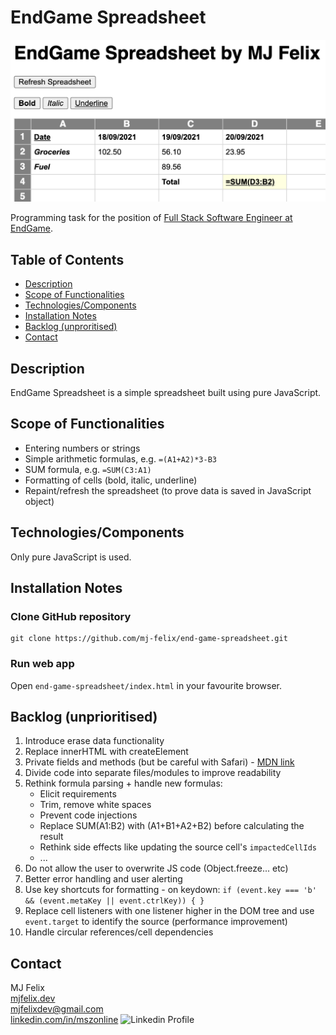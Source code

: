 # EndGame Spreadsheet

![Spreadsheet screenshot](img/screenshot.png)

Programming task for the position of [Full Stack Software Engineer at EndGame](https://www.end-game.com/career/full-stack-software-engineer).

## Table of Contents

  - [Description](#description)
  - [Scope of Functionalities](#scope-of-functionalities)
  - [Technologies/Components](#technologiescomponents)
  - [Installation Notes](#installation-notes)
  - [Backlog (unproritised)](#backlog-unprioritised)
  - [Contact](#contact)

## Description

EndGame Spreadsheet is a simple spreadsheet built using pure JavaScript.

## Scope of Functionalities

 - Entering numbers or strings
 - Simple arithmetic formulas, e.g. `=(A1+A2)*3-B3`
 - SUM formula, e.g. `=SUM(C3:A1)`
 - Formatting of cells (bold, italic, underline)
 - Repaint/refresh the spreadsheet (to prove data is saved in JavaScript object)


## Technologies/Components

Only pure JavaScript is used.

## Installation Notes

### Clone GitHub repository

```
git clone https://github.com/mj-felix/end-game-spreadsheet.git
```

### Run web app

Open `end-game-spreadsheet/index.html` in your favourite browser.

## Backlog (unprioritised)

1. Introduce erase data functionality
2. Replace innerHTML with createElement
3. Private fields and methods (but be careful with Safari) - [MDN link](https://developer.mozilla.org/en-US/docs/Web/JavaScript/Reference/Classes/Private_class_fields)
4. Divide code into separate files/modules to improve readability
5. Rethink formula parsing + handle new formulas:
   - Elicit requirements
   - Trim, remove white spaces
   - Prevent code injections
   - Replace SUM(A1:B2) with (A1+B1+A2+B2) before calculating the result
   - Rethink side effects like updating the source cell's `impactedCellIds` 
   - ...
6. Do not allow the user to overwrite JS code (Object.freeze... etc)
7. Better error handling and user alerting
8. Use key shortcuts for formatting - on keydown: `if (event.key === 'b' && (event.metaKey || event.ctrlKey)) { }`
9. Replace cell listeners with one listener higher in the DOM tree and use `event.target` to identify the source (performance improvement)
10. Handle circular references/cell dependencies

## Contact

MJ Felix<br>
[mjfelix.dev](https://mjfelix.dev)<br>
mjfelixdev@gmail.com<br>
[linkedin.com/in/mszonline](https://www.linkedin.com/in/mjfelix/) ![Linkedin Profile](https://i.stack.imgur.com/gVE0j.png)
